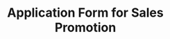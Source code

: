 ---
title: Application Form for Sales Promotion
document: businesses
file: /uploads/files/sales-promotion-application.docx
---